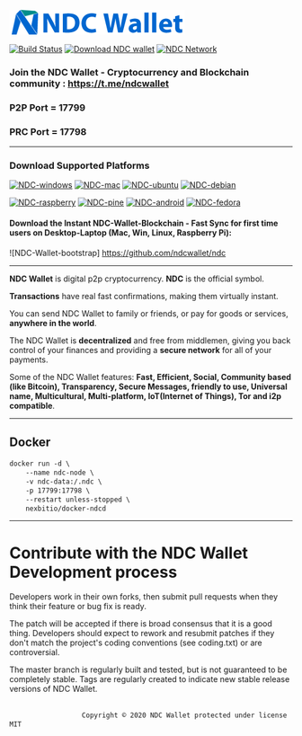 ![NDC-NDC](https://raw.githubusercontent.com/ndcwallet/ndc-site/master/assets/img/ndc-logo.png)

[![Build Status](https://travis-ci.org/ndcpro/ndc.svg?branch=master)](https://travis-ci.org/ndcpro/ndc) [![Download NDC wallet](https://img.shields.io/badge/downloads-latest%20client-blue.svg)](https://github.com/ndexnetwork/ndc/releases/latest) [![NDC Network](https://img.shields.io/badge/network%20status-stable-brightgreen.svg)](http://explorer.ndcwallet.pro)


### Join the NDC Wallet - Cryptocurrency and Blockchain community : https://t.me/ndcwallet

### P2P Port = 17799
### PRC Port = 17798
-------------------

### Download Supported Platforms

[![NDC-windows](http://i.imgur.com/kJIvcip.png)](https://www.ndcwallet.pro/#jf_download) [![NDC-mac](http://i.imgur.com/eW5Hlpc.png)](https://www.ndcwallet.pro/#jf_download) [![NDC-ubuntu](http://imgur.com/orQ2ta4.png)](https://www.ndcwallet.pro/#jf_download) [![NDC-debian](https://i.imgur.com/pPS1OOx.png)](https://www.ndcwallet.pro/#jf_download)

[![NDC-raspberry](http://imgur.com/UJNvyax.png)](https://ndc.org/#jf_download)  [![NDC-pine](http://imgur.com/bUpbcNL.png)](https://www.ndcwallet.pro/#jf_download) [![NDC-android](http://i.imgur.com/Tx4q5Dc.png)](https://www.ndcwallet.pro/#jf_download) [![NDC-fedora](https://i.imgur.com/WCovlZx.png)](https://www.ndcwallet.pro/#jf_download)

#### Download the Instant NDC-Wallet-Blockchain - Fast Sync for first time users on Desktop-Laptop (Mac, Win, Linux, Raspberry Pi):
![NDC-Wallet-bootstrap] https://github.com/ndcwallet/ndc

--------------------

**NDC Wallet** is digital p2p cryptocurrency. **NDC** is the official symbol.

**Transactions** have real fast confirmations, making them virtually instant.

You can send NDC Wallet to family or friends, or pay for goods or services, **anywhere in the world**.

The NDC Wallet is **decentralized** and free from middlemen, giving you back control of your finances and providing a **secure network** for all of your payments.

Some of the NDC Wallet features: **Fast, Efficient, Social, Community based (like Bitcoin), Transparency, Secure Messages, friendly to use, Universal name, Multicultural, Multi-platform, IoT(Internet of Things), Tor and i2p compatible**.

--------------------

## Docker

```
docker run -d \
    --name ndc-node \
    -v ndc-data:/.ndc \
    -p 17799:17798 \
    --restart unless-stopped \
    nexbitio/docker-ndcd

```

-------------------

# Contribute with the NDC Wallet Development process

Developers work in their own forks, then submit pull requests when
they think their feature or bug fix is ready.

The patch will be accepted if there is broad consensus that it is a
good thing.  Developers should expect to rework and resubmit patches
if they don't match the project's coding conventions (see coding.txt)
or are controversial.

The master branch is regularly built and tested, but is not guaranteed
to be completely stable. Tags are regularly created to indicate new
stable release versions of NDC Wallet.

```

                  Copyright © 2020 NDC Wallet protected under license MIT

```

